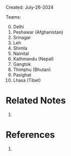 Created: July-26-2024

Teams:

0. Delhi
1. Peshawar (Afghanistan)
2. Srinagar
3. Leh
4. Shimla
5. Nainital
6. Kathmandu (Nepal)
7. Gangtok
8. Thimphu (Bhutan)
9. Pasighat
10. Lhasa (Tibet)

# Related Notes

1. 
# References

1. 